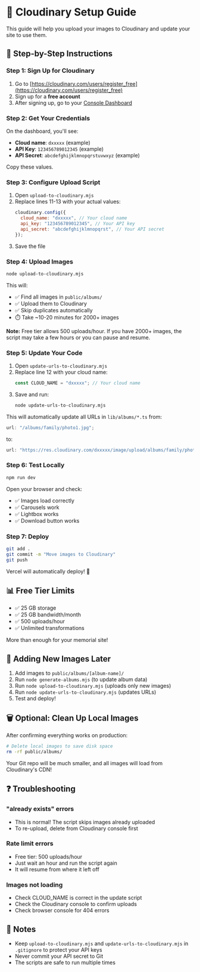 # 📸 Cloudinary Setup Guide

This guide will help you upload your images to Cloudinary and update your site to use them.

## 🚀 Step-by-Step Instructions

### **Step 1: Sign Up for Cloudinary**

1. Go to [https://cloudinary.com/users/register_free](https://cloudinary.com/users/register_free)
2. Sign up for a **free account**
3. After signing up, go to your [Console Dashboard](https://console.cloudinary.com/)

### **Step 2: Get Your Credentials**

On the dashboard, you'll see:

- **Cloud name**: `dxxxxx` (example)
- **API Key**: `123456789012345` (example)
- **API Secret**: `abcdefghijklmnopqrstuvwxyz` (example)

Copy these values.

### **Step 3: Configure Upload Script**

1. Open `upload-to-cloudinary.mjs`
2. Replace lines 11-13 with your actual values:
   ```javascript
   cloudinary.config({
     cloud_name: "dxxxxx", // Your cloud name
     api_key: "123456789012345", // Your API key
     api_secret: "abcdefghijklmnopqrst", // Your API secret
   });
   ```
3. Save the file

### **Step 4: Upload Images**

```bash
node upload-to-cloudinary.mjs
```

This will:

- ✅ Find all images in `public/albums/`
- ✅ Upload them to Cloudinary
- ✅ Skip duplicates automatically
- ⏱️ Take ~10-20 minutes for 2000+ images

**Note:** Free tier allows 500 uploads/hour. If you have 2000+ images, the script may take a few hours or you can pause and resume.

### **Step 5: Update Your Code**

1. Open `update-urls-to-cloudinary.mjs`
2. Replace line 12 with your cloud name:
   ```javascript
   const CLOUD_NAME = "dxxxxx"; // Your cloud name
   ```
3. Save and run:
   ```bash
   node update-urls-to-cloudinary.mjs
   ```

This will automatically update all URLs in `lib/albums/*.ts` from:

```typescript
url: "/albums/family/photo1.jpg";
```

to:

```typescript
url: "https://res.cloudinary.com/dxxxxx/image/upload/albums/family/photo1.jpg";
```

### **Step 6: Test Locally**

```bash
npm run dev
```

Open your browser and check:

- ✅ Images load correctly
- ✅ Carousels work
- ✅ Lightbox works
- ✅ Download button works

### **Step 7: Deploy**

```bash
git add .
git commit -m "Move images to Cloudinary"
git push
```

Vercel will automatically deploy! 🎉

## 📊 Free Tier Limits

- ✅ 25 GB storage
- ✅ 25 GB bandwidth/month
- ✅ 500 uploads/hour
- ✅ Unlimited transformations

More than enough for your memorial site!

## 🔄 Adding New Images Later

1. Add images to `public/albums/[album-name]/`
2. Run `node generate-albums.mjs` (to update album data)
3. Run `node upload-to-cloudinary.mjs` (uploads only new images)
4. Run `node update-urls-to-cloudinary.mjs` (updates URLs)
5. Test and deploy!

## 🗑️ Optional: Clean Up Local Images

After confirming everything works on production:

```bash
# Delete local images to save disk space
rm -rf public/albums/
```

Your Git repo will be much smaller, and all images will load from Cloudinary's CDN!

## ❓ Troubleshooting

### "already exists" errors

- This is normal! The script skips images already uploaded
- To re-upload, delete from Cloudinary console first

### Rate limit errors

- Free tier: 500 uploads/hour
- Just wait an hour and run the script again
- It will resume from where it left off

### Images not loading

- Check CLOUD_NAME is correct in the update script
- Check the Cloudinary console to confirm uploads
- Check browser console for 404 errors

## 📝 Notes

- Keep `upload-to-cloudinary.mjs` and `update-urls-to-cloudinary.mjs` in `.gitignore` to protect your API keys
- Never commit your API secret to Git
- The scripts are safe to run multiple times
